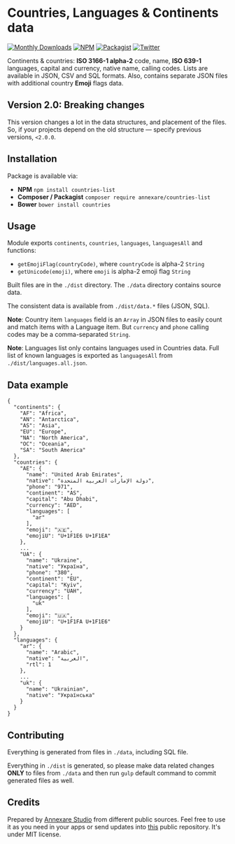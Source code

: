 # Countries, Languages & Continents data

[![Monthly Downloads](https://img.shields.io/npm/dm/countries-list.svg)](https://www.npmjs.com/package/countries-list)
[![NPM](https://img.shields.io/npm/v/countries-list.svg "NPM package version")](https://www.npmjs.com/package/countries-list)
[![Packagist](https://img.shields.io/packagist/v/annexare/countries-list.svg "Packagist version")](https://packagist.org/packages/annexare/countries-list)
[![Twitter](https://img.shields.io/twitter/follow/annexare.svg?label=follow+@annexare)](https://twitter.com/annexare)

Continents & countries: **ISO 3166-1 alpha-2** code, name, **ISO 639-1** languages, capital and currency, native name, calling codes.
Lists are available in JSON, CSV and SQL formats.
Also, contains separate JSON files with additional country **Emoji** flags data.

## Version 2.0: Breaking changes

This version changes a lot in the data structures, and placement of the files.
So, if your projects depend on the old structure — specify previous versions, `<2.0.0`.

## Installation

Package is available via:

* **NPM** `npm install countries-list`
* **Composer / Packagist** `composer require annexare/countries-list`
* **Bower** `bower install countries`

## Usage

Module exports `continents`, `countries`, `languages`, `languagesAll` and functions:
* `getEmojiFlag(countryCode)`, where `countryCode` is alpha-2 `String`
* `getUnicode(emoji)`, where `emoji` is alpha-2 emoji flag `String`

Built files are in the `./dist` directory.
The `./data` directory contains source data.

The consistent data is available from `./dist/data.*` files (JSON, SQL).

**Note**: Country item `languages` field is an `Array` in JSON files to easily count and match items with a Language item.
But `currency` and `phone` calling codes may be a comma-separated `String`.

**Note**: Languages list only contains languages used in Countries data. Full list of known languages is exported as `languagesAll` from `./dist/languages.all.json`.

## Data example

```
{
  "continents": {
    "AF": "Africa",
    "AN": "Antarctica",
    "AS": "Asia",
    "EU": "Europe",
    "NA": "North America",
    "OC": "Oceania",
    "SA": "South America"
  },
  "countries": {
    "AE": {
      "name": "United Arab Emirates",
      "native": "دولة الإمارات العربية المتحدة",
      "phone": "971",
      "continent": "AS",
      "capital": "Abu Dhabi",
      "currency": "AED",
      "languages": [
        "ar"
      ],
      "emoji": "🇦🇪",
      "emojiU": "U+1F1E6 U+1F1EA"
    },
    ...
    "UA": {
      "name": "Ukraine",
      "native": "Україна",
      "phone": "380",
      "continent": "EU",
      "capital": "Kyiv",
      "currency": "UAH",
      "languages": [
        "uk"
      ],
      "emoji": "🇺🇦",
      "emojiU": "U+1F1FA U+1F1E6"
    }
  },
  "languages": {
    "ar": {
      "name": "Arabic",
      "native": "العربية",
      "rtl": 1
    },
    ...
    "uk": {
      "name": "Ukrainian",
      "native": "Українська"
    }
  }
}
```

## Contributing

Everything is generated from files in `./data`, including SQL file.

Everything in `./dist` is generated,
so please make data related changes **ONLY** to files from `./data`
and then run `gulp` default command to commit generated files as well.

## Credits

Prepared by [Annexare Studio](https://annexare.com/) from different public sources.
Feel free to use it as you need in your apps
or send updates into [this](https://github.com/annexare/Countries) public repository.
It's under MIT license.
